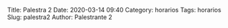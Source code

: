 Title: Palestra 2
Date: 2020-03-14 09:40
Category: horarios
Tags: horarios
Slug: palestra2
Author: Palestrante 2